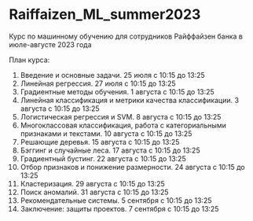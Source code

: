 # Raiffaizen_ML_summer2023
Курс по машинному обучению для сотрудников Райффайзен банка в июле-августе 2023 года

План курса:
1. Введение и основные задачи.	25 июля	с 10:15 до 13:25
2. Линейная регрессия.	27 июля	с 10:15 до 13:25
3. Градиентные методы обучения.	1 августа	с 10:15 до 13:25
4. Линейная классификация и метрики качества классификации.	3 августа	с 10:15 до 13:25
5. Логистическая регрессия и SVM.	8 августа	с 10:15 до 13:25
6. Многоклассовая классификация, работа с категориальными признаками и текстами.	10 августа	с 10:15 до 13:25
7. Решающие деревья.	15 августа	с 10:15 до 13:25
8. Бэггинг и случайные леса.	17 августа	с 10:15 до 13:25
9. Градиентный бустинг.	22 августа	с 10:15 до 13:25
10. Отбор признаков и понижение размерности.	24 августа	с 10:15 до 13:25
11. Кластеризация.	29 августа	с 10:15 до 13:25
12. Поиск аномалий.	31 августа	с 10:15 до 13:25
13. Рекомендательные системы.	5 сентября	с 10:15 до 13:25
14. Заключение: защиты проектов. 7 сентября	с 10:15 до 13:25

